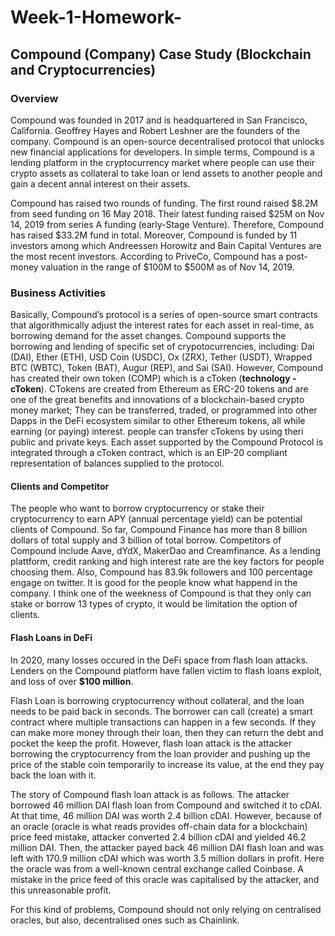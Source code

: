 # Week-1-Homework-
## Compound (Company) Case Study (Blockchain and Cryptocurrencies)

### Overview 

Compound was founded in 2017 and is headquartered in San Francisco, California. Geoffrey Hayes and Robert Leshner are the founders of the company. Compound is an open-source decentralised protocol that unlocks new financial applications for developers. In simple terms, Compound is a lending platform in the cryptocurrency market where people can use their crypto assets as collateral to take loan or lend assets to another people and gain a decent annal interest on their assets.  

Compound has raised two rounds of funding. The first round raised $8.2M from seed funding on 16 May 2018. Their latest funding  raised $25M on Nov 14, 2019 from series A funding (early-Stage Venture). Therefore, Compound has raised $33.2M fund in total. Moreover, Compound is funded by 11 investors among which Andreessen Horowitz and Bain Capital Ventures are the most recent investors. According to PriveCo, Compound has a post-money valuation in the range of $100M to $500M as of Nov 14, 2019. 


### Business Activities 

Basically, Compound’s protocol is a series of open-source smart contracts that algorithmically adjust the interest rates for each asset in real-time, as borrowing demand for the asset changes. Compound supports the borrowing and lending of specific set of crypotocurrencies, including: Dai (DAI), Ether (ETH), USD Coin (USDC), Ox (ZRX), Tether (USDT), Wrapped BTC (WBTC), Token (BAT), Augur (REP), and Sai (SAI). However, Compound has created their own token (COMP) which is a cToken (**technology - cToken**). CTokens are created from Ethereum as ERC-20 tokens and are one of the great benefits and innovations of a blockchain-based crypto money market; They can be transferred, traded, or programmed into other Dapps in the DeFi ecosystem similar to other Ethereum tokens, all while earning (or paying) interest. people can transfer cTokens by using theri public and private keys. Each asset supported by the Compound Protocol is integrated through a cToken contract, which is an EIP-20 compliant representation of balances supplied to the protocol. 



#### Clients and Competitor

The people who want to borrow cryptocurrency or stake their cryptocurrency to earn APY (annual percentage yield) can be potential clients of Compound. So far, Compound Finance has more than 8 billion dollars of total supply and 3 billion of total borrow. Competitors of Compound include Aave, dYdX, MakerDao and Creamfinance. As a lending plattform, credit ranking and high interest rate are the key factors for people choosing them. Also, Compound has 83.9k followers and 100 percentage engage on twitter. It is good for the people know what happend in the company. I think one of the weekness of Compound is that they only can stake or borrow 13 types of crypto, it would be limitation the option of clients. 


#### Flash Loans in DeFi

In 2020, many losses occured in the DeFi space from flash loan attacks. Lenders on the Compound platform have fallen victim to flash loans exploit, and loss of over **$100 million**. 

Flash Loan is borrowing cryptocurrency without collateral, and the loan needs to be paid back in seconds. The borrower can call (create) a smart contract where multiple transactions can happen in a few seconds. If they can make more money through their loan, then they can return the debt and pocket the keep the profit. However, flash loan attack is the attacker borrowing the cryptocurrency from the loan provider and pushing up the price of the stable coin temporarily to increase its value, at the end they pay back the loan with it.  

The story of Compound flash loan attack is as follows. The attacker borrowed 46 million DAI flash loan from Compound and switched it to cDAI. At that time, 46 million DAI was worth 2.4 billion cDAI. However, because of an oracle (oracle is what reads provides off-chain data for a blockchain) price feed mistake, attacker converted 2.4 billion cDAI and yielded 46.2 million DAI. Then, the attacker payed back 46 million DAI flash loan and was left with 170.9 million cDAI which was worth 3.5 million dollars in profit. Here the oracle was from a well-known central exchange called Coinbase. A mistake in the price feed of this oracle was capitalised by the attacker, and this unreasonable profit.

For this kind of problems, Compound should not only relying on centralised oracles, but also, decentralised ones such as Chainlink.






